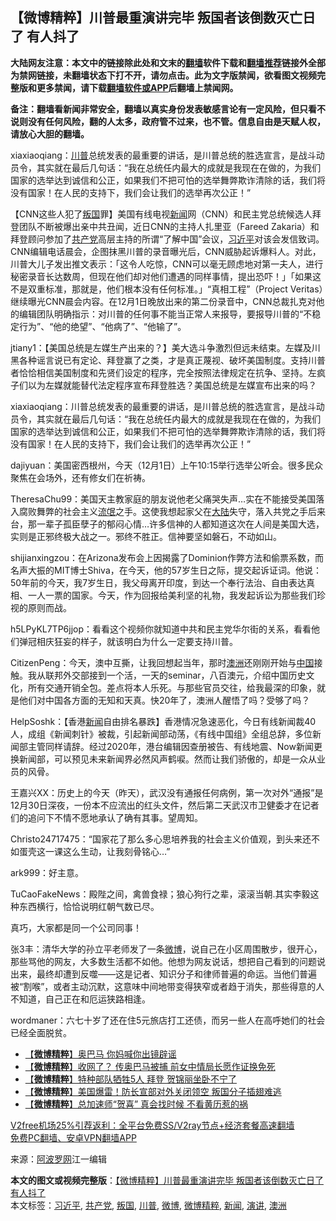  <h2>【微博精粹】川普最重演讲完毕 叛国者该倒数灭亡日了 有人抖了</h2> <p class="notice"><b>大陆网友注意：本文中的链接除此处和文末的<a href="https://github.com/bannedbook/fanqiang" >翻墙</a>软件下载和<a href="https://github.com/killgcd/justmysocks/blob/master/README.md">翻墙推荐</a>链接外全部为禁网链接，未翻墙状态下打不开，请勿点击。此为文字版禁闻，欲看图文视频完整版和更多禁闻，请下载<a href="https://github.com/bannedbook/fanqiang">翻墙软件或APP</a>后翻墙上禁闻网。</p><p>备注：翻墙看新闻非常安全，翻墙以真实身份发表敏感言论有一定风险，但只看不说则没有任何风险，翻的人太多，政府管不过来，也不管。信息自由是天赋人权，请放心大胆的翻墙。</b></p>  <div class="entry"> <p id="summary">xiaxiaoqiang：<a href="https://www.bannedbook.org/bnews/tag/%e5%b7%9d%e6%99%ae/" class="st_tag internal_tag" rel="tag" title="标签 川普 下的日志">川普</a>总统发表的最重要的讲话，是川普总统的胜选宣言，是战斗动员令，其实就在最后几句话：“我在总统任内最大的成就是我现在在做的，为我们国家的选举达到诚信和公正，如果我们不把可怕的选举舞弊欺诈清除的话，我们将没有国家！在人民的支持下，我们会让我们的选举再次公正！”</p> <p id="conimg">【CNN这些人犯了<a href="https://www.bannedbook.org/bnews/tag/%E5%8F%9B%E5%9B%BD/" class="st_tag internal_tag" rel="tag" title="标签 叛国 下的日志">叛国</a>罪】美国有线电视<a href="https://www.bannedbook.org/bnews/tag/%E6%96%B0%E9%97%BB/" class="st_tag internal_tag" rel="tag" title="标签 新闻 下的日志">新闻</a>网（CNN）和民主党总统候选人拜登团队不断被爆出亲中共丑闻，近日CNN的主持人扎里亚（Fareed Zakaria）和拜登顾问参加了<a href="https://www.bannedbook.org/bnews/tag/%e5%85%b1%e4%ba%a7%e5%85%9a/" class="st_tag internal_tag" rel="tag" title="标签 共产党 下的日志">共产党</a>高层主持的所谓“了解中国”会议，<a href="https://www.bannedbook.org/bnews/tag/%e4%b9%a0%e8%bf%91%e5%b9%b3/" class="st_tag internal_tag" rel="tag" title="标签 习近平 下的日志">习近平</a>对该会发信致词。CNN编辑电话晨会，企图抹黑川普的录音曝光后，CNN威胁起诉爆料人。对此，川普大儿子发出推文表示：「这令人吃惊，CNN可以毫无顾虑地对第一夫人，进行秘密录音长达数周，但现在他们却对他们遭遇的同样事情，提出恐吓！」「如果这不是双重标准，那就是，他们根本没有任何标准。」“真相工程”（Project Veritas）继续曝光CNN晨会内容。在12月1日晚放出来的第二份录音中，CNN总裁扎克对他的编辑团队明确指示：对川普的任何事不能当正常人来报导，要报导川普的“不稳定行为”、“他的绝望”、“他病了”、“他输了”。</p> <p>jtiany1：【美国总统是左媒生产出来的？】美大选斗争激烈但远未结束。左媒及川黑各种谣言说已有定论、拜登赢了之类，才是真正蔑视、破坏美国制度。支持川普者恰恰相信美国制度和先贤们设定的程序，完全按照法律规定在抗争、坚持。左疯子们以为左媒就能替代法定程序宣布拜登胜选？美国总统是左媒宣布出来的吗？</p> <p>xiaxiaoqiang：川普总统发表的最重要的讲话，是川普总统的胜选宣言，是战斗动员令，其实就在最后几句话：“我在总统任内最大的成就是我现在在做的，为我们国家的选举达到诚信和公正，如果我们不把可怕的选举舞弊欺诈清除的话，我们将没有国家！在人民的支持下，我们会让我们的选举再次公正！”</p>  <p>dajiyuan：美国密西根州，今天（12月1日）上午10:15举行选举公听会。很多民众聚焦在会场外，还有修女们在祈祷。</p> <p>TheresaChu99：美国天主教家庭的朋友说他老父痛哭失声…实在不能接受美国落入腐败舞弊的社会主义<span class='wp_keywordlink'><a href="https://www.bannedbook.org/forum11/topic282.html" title="禁片：评中国共产党的流氓本性" target="_blank">流氓</a></span>之手。这使我想起家父在<span class='wp_keywordlink_affiliate'><a href="https://www.bannedbook.org/" title="大陆" target="_blank">大陆</a></span>失守，落入共党之手后来台，那一辈子孤臣孽子的郁闷心情…许多信神的人都知道这次在人间是美国大选，实则是正邪终极大战之一。邪终不胜正。信神要坚如磐石，不动如山。</p> <p>shijianxingzou：在Arizona发布会上因揭露了Dominion作弊方法和偷票系数，而名声大振的MIT博士Shiva，在今天，他的57岁生日之际，提交起诉证词。他说：50年前的今天，我7岁生日，我父母离开印度，到达一个奉行法治、自由表达真相、一人一票的国家。今天，作为回报给美利坚的礼物，我发起诉讼为那些我们珍视的原则而战。</p> <p>h5LPyKL7TP6jjop：看看这个视频你就知道中共和民主党华尔街的关系，看看他们弹冠相庆狂妄的样子，就该明白为什么一定要支持川普。</p>  <p>CitizenPeng：今天，澳中互撕，让我回想起当年，那时<a href="https://www.bannedbook.org/bnews/tag/%e6%be%b3%e6%b4%b2/" class="st_tag internal_tag" rel="tag" title="标签 澳洲 下的日志">澳洲</a>还刚刚开始与<span class='wp_keywordlink_affiliate'><a href="https://www.bannedbook.org/" title="中国" target="_blank">中国</a></span>接触。我从联邦外交部接到一个活，一天的seminar，八百澳元，介绍中国历史文化，所有交通开销全包。差点将本人乐死。与那些官员交往，给我最深的印象，就是他们对中国各方面的无知和天真。快20年了，澳洲人醒悟了吗？受够了吗？</p> <p>HelpSoshk：【香港<span class='wp_keywordlink_affiliate'><a href="https://www.bannedbook.org/" title="新闻">新闻</a></span>自由排名暴跌】香港情况急速恶化，今日有线新闻裁40人，成组《新闻刺针》被裁，引起新闻部动荡，《有线中国组》全组总辞，多位新闻部主管同样请辞。经过2020年，港台编辑因查册被告、有线地震、Now新闻更换新闻部，可以预见未来新闻界必然风声鹤唳。然而让我们骄傲的，却是一众从业员的风骨。</p> <p>王嘉兴XX：历史上的今天（昨天），武汉没有通报任何病例，第一次对外“通报”是12月30日深夜，一份本不应流出的红头文件，然后第二天武汉市卫健委才在记者们的追问下不情不愿地承认了确有其事。望周知。</p> <p>Christo24717475：“国家花了那么多心思培养我的社会主义价值观，到头来还不如蛋壳这一课这么生动，让我刻骨铭心…”</p>  <p>ark999：好主意。</p> <p>TuCaoFakeNews：殿陛之间，禽兽食禄；狼心狗行之辈，滚滚当朝.其实李毅这种东西横行，恰恰说明红朝气数已尽。</p> <p>真巧，大家都是同一个公司同事！</p> <p>张3丰：清华大学的孙立平老师发了一条<a href="https://www.bannedbook.org/bnews/tag/%e5%be%ae%e5%8d%9a/" class="st_tag internal_tag" rel="tag" title="标签 微博 下的日志">微博</a>，说自己在小区周围散步，很开心，那些骂他的网友，大多数生活都不如他。他想为网友说话，想把自己看到的问题说出来，最终却遭到反噬——这是记者、知识分子和律师普遍的命运。当他们普遍被“割喉”，或者主动沉默，这意味中间地带变得狭窄或者趋于消失，那些得意的人不知道，自己正在和厄运狭路相逢。</p>  <p>wordmaner：六七十岁了还在住5元旅店打工还债，而另一些人在高呼她们的社会已经全面脱贫。</p> <ul class='op-related-articles' title='相关阅读'> <li><a href='https://www.bannedbook.org/bnews/comments/20201202/1440715.html' target='_blank'>【<b>微博精粹</b>】奥巴马 你妈喊你出镜辟谣</a></li> <li><a href='https://www.bannedbook.org/bnews/comments/20201201/1440047.html' target='_blank'>【<b>微博精粹</b>】收网了？ 传奥巴马被捕 前女中情局长愿作证换免死</a></li> <li><a href='https://www.bannedbook.org/bnews/comments/20201130/1439469.html' target='_blank'>【<b>微博精粹</b>】特种部队牺牲5人 拜登 贺锦丽坐卧不宁了</a></li> <li><a href='https://www.bannedbook.org/bnews/comments/20201129/1439051.html' target='_blank'>【<b>微博精粹</b>】美国爆雷！防长宣部对外关闭领空 叛国分子插翅难逃</a></li> <li><a href='https://www.bannedbook.org/bnews/comments/20201127/1437982.html' target='_blank'>【<b>微博精粹</b>】总加速师“贺喜” 真会找时候 不看黄历惹的祸</a></li> </ul> <p class="texttj"> <a href="https://github.com/bannedbook/fanqiang/wiki/V2ray%E6%9C%BA%E5%9C%BA" target="_blank">V2free机场25%引荐返利：全平台免费SS/V2ray节点+经济套餐高速翻墙</a><br/> <a href="https://github.com/bannedbook/fanqiang/wiki/%E7%A6%81%E9%97%BB%E7%BD%91%E5%AE%89%E5%8D%93%E7%BF%BB%E5%A2%99%E6%96%B0%E9%97%BBAPP" target="_blank">免费PC翻墙、安卓VPN翻墙APP</a></p><p> 来源：<a href="https://www.aboluowang.com/2020/1204/1530404.html" target="_blank">阿波罗网</a>江一编辑 </p><a name='sharetosocial'></a>       <div><b>本文的图文或视频完整版</b>：<a href='https://www.bannedbook.org/bnews/comments/20201204/1441934.html'>【微博精粹】川普最重演讲完毕 叛国者该倒数灭亡日了 有人抖了</a></div>  </div><!--END ENTRY--> <div class="postfooter"> <div>本文标签：<a href="https://www.bannedbook.org/bnews/tag/%e4%b9%a0%e8%bf%91%e5%b9%b3/" rel="tag">习近平</a>, <a href="https://www.bannedbook.org/bnews/tag/%e5%85%b1%e4%ba%a7%e5%85%9a/" rel="tag">共产党</a>, <a href="https://www.bannedbook.org/bnews/tag/%E5%8F%9B%E5%9B%BD/" rel="tag">叛国</a>, <a href="https://www.bannedbook.org/bnews/tag/%e5%b7%9d%e6%99%ae/" rel="tag">川普</a>, <a href="https://www.bannedbook.org/bnews/tag/%e5%be%ae%e5%8d%9a/" rel="tag">微博</a>, <a href="https://www.bannedbook.org/bnews/tag/%e5%be%ae%e5%8d%9a%e7%b2%be%e7%b2%b9/" rel="tag">微博精粹</a>, <a href="https://www.bannedbook.org/bnews/tag/%E6%96%B0%E9%97%BB/" rel="tag">新闻</a>, <a href="https://www.bannedbook.org/bnews/tag/%E6%BC%94%E8%AE%B2/" rel="tag">演讲</a>, <a href="https://www.bannedbook.org/bnews/tag/%e6%be%b3%e6%b4%b2/" rel="tag">澳洲</a></div>  </div><!--END POSTFOOTER--> 